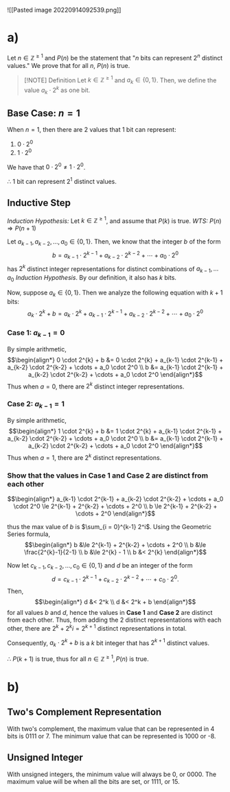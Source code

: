 ![[Pasted image 20220914092539.png]]

# a)
Let $n \in \mathbb Z^{\ge 1}$ and $P(n)$ be the statement that "$n$ bits can represent $2^n$ distinct values." We prove that for all $n$, $P(n)$ is true.

> [!NOTE] Definition
>  Let $k \in \mathbb Z^{\ge 1}$ and $a_k \in \{0, 1\}$. Then, we define the value $a_k \cdot 2^k$ as one bit.

## Base Case: $n = 1$
When $n=1$, then there are 2 values that 1 bit can represent:
1. $0 \cdot 2^0$
2. $1 \cdot 2^0$

We have that $0 \cdot 2^0 \ne 1 \cdot 2^0$.

$\therefore$ $1$ bit can represent $2^1$ distinct values.

## Inductive Step
*Induction Hypothesis:* Let $k \in \mathbb Z^{\ge 1}$, and assume that $P(k)$ is true.
*WTS:* $P(n) \Rightarrow P(n+1)$

Let $a_{k-1}, a_{k-2}, \dots, a_0 \in \{0, 1\}$. Then, we know that the integer $b$ of the form
$$b = a_{k-1} \cdot 2^{k-1} + a_{k-2} \cdot 2^{k-2} + \cdots + a_0 \cdot 2^0$$
has $2^k$ distinct integer representations for distinct combinations of $a_{k-1}, \dots a_0$ *Induction Hypothesis*. By our definition, it also has $k$ bits.

Now, suppose $a_{k} \in \{0, 1\}$. Then we analyze the following equation with $k+1$ bits:
$$a_{k} \cdot 2^{k} + b = a_{k} \cdot 2^{k} + a_{k-1} \cdot 2^{k-1} + a_{k-2} \cdot 2^{k-2} + \cdots + a_0 \cdot 2^0$$

### Case 1: $a_{k-1} = 0$
By simple arithmetic,
$$\begin{align*}
	0 \cdot 2^{k} + b &= 0 \cdot 2^{k} + a_{k-1} \cdot 2^{k-1} + a_{k-2} \cdot 2^{k-2} + \cdots + a_0 \cdot 2^0 \\
	b &= a_{k-1} \cdot 2^{k-1} + a_{k-2} \cdot 2^{k-2} + \cdots + a_0 \cdot 2^0
\end{align*}$$
Thus when $a = 0$, there are $2^{k}$ distinct integer representations.

### Case 2: $a_{k-1} = 1$
By simple arithmetic,
$$\begin{align*}
	1 \cdot 2^{k} + b &= 1 \cdot 2^{k} + a_{k-1} \cdot 2^{k-1} + a_{k-2} \cdot 2^{k-2} + \cdots + a_0 \cdot 2^0 \\
	b &= a_{k-1} \cdot 2^{k-1} + a_{k-2} \cdot 2^{k-2} + \cdots + a_0 \cdot 2^0
\end{align*}$$
Thus when $a = 1$, there are $2^{k}$ distinct representations.

### Show that the values in **Case 1** and **Case 2** are distinct from each other
$$\begin{align*}
	a_{k-1} \cdot 2^{k-1} + a_{k-2} \cdot 2^{k-2} + \cdots + a_0 \cdot 2^0 \le 2^{k-1} + 2^{k-2} + \cdots + 2^0 \\
	b \le 2^{k-1} + 2^{k-2} + \cdots + 2^0
\end{align*}$$

thus the max value of $b$ is $\sum_{i = 0}^{k-1} 2^i$. Using the Geometric Series formula,
$$\begin{align*}
	b &\le 2^{k-1} + 2^{k-2} + \cdots + 2^0 \\
	b &\le \frac{2^{k}-1}{2-1} \\
	b &\le 2^{k} - 1 \\
	b &< 2^{k}
\end{align*}$$

Now let $c_{k-1}, c_{k-2}, \dots, c_0 \in \{0, 1\}$ and $d$ be an integer of the form
$$d = c_{k-1} \cdot 2^{k-1} + c_{k-2} \cdot 2^{k-2} + \cdots + c_0 \cdot 2^0.$$
Then,
$$\begin{align*}
	d &< 2^k \\
	d &< 2^k + b
\end{align*}$$
for all values $b$ and $d$, hence the values in **Case 1** and **Case 2** are distinct from each other. Thus, from adding the 2 distinct representations with each other, there are $2^{k} + 2^{k}i = 2^{k+1}$ distinct representations in total.

Consequently, $a_{k} \cdot 2^{k} + b$ is a $k$ bit integer that has $2^{k+1}$ distinct values.

$\therefore$ $P(k+1)$ is true, thus for all $n \in \mathbb Z^{\ge 1}, P(n)$ is true.

# b)
## Two's Complement Representation
With two's complement, the maximum value that can be represented in 4 bits is $0111$ or 7. The minimum value that can be represented is $1000$ or -8.

## Unsigned Integer
With unsigned integers, the minimum value will always be 0, or $0000$. The maximum value will be when all the bits are set, or $1111$, or $15$.